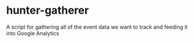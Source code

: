 hunter-gatherer
===============

A script for gathering all of the event data we want to track and feeding it into Google Analytics
